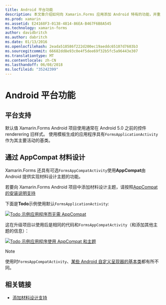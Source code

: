 ```yaml
---
title: Android 平台功能
description: 本文章介绍如何向 Xamarin.Forms 应用添加 Android 特有的功能，并重点介绍材料设计。
ms.prod: xamarin
ms.assetid: E24168F3-0138-4814-86EA-B467F6B8A545
ms.technology: xamarin-forms
author: davidbritch
ms.author: dabritch
ms.date: 01/13/2016
ms.openlocfilehash: 2eada518586f222d200ec19aeddc65107d7603b3
ms.sourcegitcommit: 66682dd8e93c0e4f5dee69f32b5fc5a96443e307
ms.translationtype: MT
ms.contentlocale: zh-CN
ms.lasthandoff: 06/08/2018
ms.locfileid: "35242399"
---
```

# <a name="android-platform-features"></a>Android 平台功能

## <a name="platform-support"></a>平台支持

默认值 Xamarin.Forms Android 项目使用通常在 Android 5.0 之前的控件 renderering 旧样式。 使用模板生成的应用程序具有`FormsApplicationActivity`作为其主要活动的基类。

## <a name="material-design-via-appcompat"></a>通过 AppCompat 材料设计

Xamarin.Forms 还具有可选`FormsAppCompatActivity`使用**AppCompat**由 Android 提供实现材料设计主题的功能。

若要向 Xamarin.Forms Android 项目中添加材料设计主题，请按照[AppCompat 的安装说明支持](appcompat.md)

下面是**Todo**示例使用默认`FormsApplicationActivity`:

[![](images/before-appcompat-sml.png "Todo 示例应用程序而无需 AppCompat")](images/before-appcompat.png#lightbox "没有 AppCompat Todo 示例应用程序")

这在升级项目以使用后是相同的代码和`FormsAppCompatActivity`（和添加其他主题的信息）：

[![](images/post-appcompat-sml.png "Todo 示例应用程序使用 AppCompat 和主题")](images/post-appcompat.png#lightbox "Todo 示例应用程序使用 AppCompat 和主题")

> [!NOTE]
> 使用时`FormsAppCompatActivity`、[某些 Android 自定义呈现器的基本类](~/xamarin-forms/app-fundamentals/custom-renderer/renderers.md)都有所不同。


## <a name="related-links"></a>相关链接

- [添加材料设计支持](appcompat.md)
